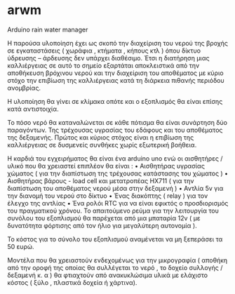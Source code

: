 # arwm
Arduino rain water manager

Η παρούσα υλοποίηση έχει ως σκοπό την διαχείριση του νερού της βροχής σε εγκαταστάσεις ( χωράφια , κτήματα , κήπους κτλ ) όπου δίκτυο ύδρευσης – άρδευσης δεν υπάρχει διαθέσιμο. Έτσι η διατήρηση μιας καλλιέργειας σε αυτό το σημείο εξαρτάται αποκλειστικά από την αποθήκευση βρόχινου νερού και την διαχείριση του αποθέματος με κύριο στόχο την επιβίωση της καλλιέργειας κατά τη διάρκεια πιθανής περιόδου ανομβρίας.

Η υλοποίηση θα γίνει σε κλίμακα οπότε και ο εξοπλισμός θα είναι επίσης κατά αντιστοιχία. 

Το πόσο νερό θα καταναλώνεται σε κάθε πότισμα θα είναι συνάρτηση δύο παραγόντων. Της τρέχουσας υγρασίας του εδάφους και του αποθέματος της δεξαμενής. Πρώτος και κύριος στόχος είναι η επιβίωση της καλλιέργειας σε δυσμενείς συνθήκες χωρίς εξωτερική βοήθεια. 

Η καρδιά του εγχειρήματος θα είναι ένα arduino uno ενώ οι αισθητήρες / υλικό που θα χρειαστεί επιπλέον θα είναι :
•	Αισθητήρας υγρασίας χώματος ( για την διαπίστωση της τρέχουσας κατάστασης του χώματος )
•	Αισθητήρας βάρους - load cell και μετατροπέας HX711 ( για την διαπίστωση του αποθέματος νερού μέσα στην δεξαμενή )
•	Αντλία 5v για την διανομή του νερού στο δίκτυο
•	Ένας διακόπτης ( relay ) για τον έλεγχο της αντλίας
•	Ένα ρολόι RTC για να είναι εφικτός ο προσδιορισμός του πραγματικού χρόνου. 
Το απαιτούμενο ρεύμα για την λειτουργία του συνόλου του εξοπλισμού θα παρέχεται από μια μπαταρία 12v ( με δυνατότητα φόρτισης από τον ήλιο για μεγαλύτερη αυτονομία ). 

Το κόστος για το σύνολο του εξοπλισμού αναμένεται να μη ξεπεράσει τα 50 ευρώ. 

Μοντέλα που θα χρειαστούν ενδεχομένως για την μικρογραφία ( αποθήκη από την οροφή της οποίας θα συλλέγεται το νερό , το δοχείο συλλογής / δεξαμενή κ. α ) θα φτιαχτούν από ανακυκλώσιμα υλικά με ελάχιστο κόστος ( ξύλο , πλαστικά δοχεία ή χάρτινα).
